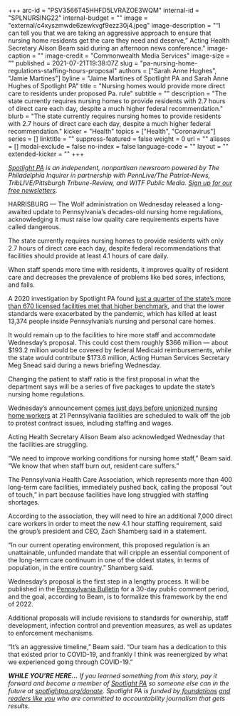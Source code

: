 +++
arc-id = "PSV3566T45HHFD5LVRAZOE3WQM"
internal-id = "SPLNURSING22"
internal-budget = ""
image = "external/c4xyszmwde6zewkvgf9ezz30j4.jpeg"
image-description = "“I can tell you that we are taking an aggressive approach to ensure that nursing home residents get the care they need and deserve,” Acting Health Secretary Alison Beam said during an afternoon news conference."
image-caption = ""
image-credit = "Commonwealth Media Services"
image-size = ""
published = 2021-07-21T19:38:07Z
slug = "pa-nursing-home-regulations-staffing-hours-proposal"
authors = ["Sarah Anne Hughes", "Jamie Martines"]
byline = "Jaime Martines of Spotlight PA and Sarah Anne Hughes of Spotlight PA"
title = "Nursing homes would provide more direct care to residents under proposed Pa. rule"
subtitle = ""
description = "The state currently requires nursing homes to provide residents with 2.7 hours of direct care each day, despite a much higher federal recommendation."
blurb = "The state currently requires nursing homes to provide residents with 2.7 hours of direct care each day, despite a much higher federal recommendation."
kicker = "Health"
topics = ["Health", "Coronavirus"]
series = []
linktitle = ""
suppress-featured = false
weight = 0
url = ""
aliases = []
modal-exclude = false
no-index = false
language-code = ""
layout = ""
extended-kicker = ""
+++

<a href="https://www.spotlightpa.org/"><i>Spotlight PA</i></a><i> is an independent, nonpartisan newsroom powered by The Philadelphia Inquirer in partnership with PennLive/The Patriot-News, TribLIVE/Pittsburgh Tribune-Review, and WITF Public Media. </i><a href="https://www.spotlightpa.org/newsletters"><i>Sign up for our free newsletters</i></a><i>.</i>

HARRISBURG — The Wolf administration on Wednesday released a long-awaited update to Pennsylvania’s decades-old nursing home regulations, acknowledging it must raise low quality care requirements experts have called dangerous.

The state currently requires nursing homes to provide residents with only 2.7 hours of direct care each day, despite federal recommendations that facilities should provide at least 4.1 hours of care daily.

When staff spends more time with residents, it improves quality of resident care and decreases the prevalence of problems like bed sores, infections, and falls.

A 2020 investigation by Spotlight PA found <a href="https://www.spotlightpa.org/news/2020/06/pennsylvania-coronavirus-nursing-homes-staffing-audits-problems-deaths/">just a quarter of the state’s more than 670 licensed facilities met that higher benchmark</a>, and that the lower standards were exacerbated by the pandemic, which has killed at least 13,374 people inside Pennsylvania’s nursing and personal care homes.

<script src="https://www.spotlightpa.org/embed.js" async></script><div data-spl-embed-version="1" data-spl-src="https://www.spotlightpa.org/embeds/newsletter/"></div>

It would remain up to the facilities to hire more staff and accommodate Wednesday’s proposal. This could cost them roughly $366 million — about $193.2 million would be covered by federal Medicaid reimbursements, while the state would contribute $173.6 million, Acting Human Services Secretary Meg Snead said during a news briefing Wednesday.

Changing the patient to staff ratio is the first proposal in what the department says will be a series of five packages to update the state’s nursing home regulations.

Wednesday’s announcement <a href="https://www.post-gazette.com/business/healthcare-business/2021/07/19/SEIU-Healthcare-Pennsylvania-nursing-home-workers-walkout-Matt-Yarnell-contract-Guardian/stories/202107190097">comes just days before unionized nursing home workers</a> at 21 Pennsylvania facilities are scheduled to walk off the job to protest contract issues, including staffing and wages.

Acting Health Secretary Alison Beam also acknowledged Wednesday that the facilities are struggling.

“We need to improve working conditions for nursing home staff,” Beam said. “We know that when staff burn out, resident care suffers.”

The Pennsylvania Health Care Association, which represents more than 400 long-term care facilities, immediately pushed back, calling the proposal “out of touch,” in part because facilities have long struggled with staffing shortages.

According to the association, they will need to hire an additional 7,000 direct care workers in order to meet the new 4.1 hour staffing requirement, said the group’s president and CEO, Zach Shamberg said in a statement.

“In our current operating environment, this proposed regulation is an unattainable, unfunded mandate that will cripple an essential component of the long-term care continuum in one of the oldest states, in terms of population, in the entire country.” Shamberg said.

<script src="https://www.spotlightpa.org/embed.js" async></script><div data-spl-embed-version="1" data-spl-src="https://www.spotlightpa.org/embeds/donate/"></div>

Wednesday’s proposal is the first step in a lengthy process. It will be published in the <a href="https://www.pacodeandbulletin.gov/">Pennsylvania Bulletin</a> for a 30-day public comment period, and the goal, according to Beam, is to formalize this framework by the end of 2022.

Additional proposals will include revisions to standards for ownership, staff development, infection control and prevention measures, as well as updates to enforcement mechanisms.

“It’s an aggressive timeline,” Beam said. “Our team has a dedication to this that existed prior to COVID-19, and frankly I think was reenergized by what we experienced going through COVID-19.”

<i><b>WHILE YOU’RE HERE...</b></i><i> If you learned something from this story, pay it forward and become a member of </i><a href="https://www.spotlightpa.org/"><i>Spotlight PA</i></a><i> so someone else can in the future at </i><a href="https://www.spotlightpa.org/donate"><i>spotlightpa.org/donate</i></a><i>. Spotlight PA is funded by</i><a href="https://www.spotlightpa.org/support"><i> foundations</i></a><i> </i><a href="https://www.spotlightpa.org/support"><i>and readers like you</i></a><i> who are committed to accountability journalism that gets results.</i>
